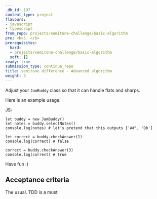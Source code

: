 ```yaml
---
_db_id: 197
content_type: project
flavours:
- javascript
- typescript
from_repo: projects/semitone-challenge/basic-algorithm
pre: <b>3. </b>
prerequisites:
  hard:
  - projects/semitone-challenge/basic-algorithm
  soft: []
ready: true
submission_type: continue_repo
title: semitone difference - Advanced algorithm
weight: 3
---
```


Adjust your `JamBuddy` class so that it can handle flats and sharps.

Here is an example usage:

JS:

```
let buddy = new JamBuddy()
let notes = buddy.selectNotes()
console.log(notes) # let's pretend that this outputs ['A#', 'Db']

let correct = buddy.checkAnswer(1)
console.log(correct) # false

correct = buddy.checkAnswer(3)
console.log(correct) # true
```

Have fun :)

## Acceptance criteria

The usual. TDD is a must